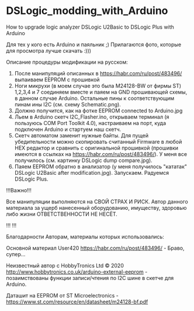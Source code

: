 # DSLogic_modding_with_Arduino
How to upgrade logic analyzer DSLogic U2Basic to DSLogic Plus with Arduino

Для тех у кого есть Arduino и паяльник ;)
Прилагаются фото, которые для просмотра лучше скачать :)))

Описание процедуры модификации на русском:
1. После манипуляций описанных в https://habr.com/ru/post/483496/ выпаиваем EEPROM с прошивкой
2. Ноги микрухи (в моем случае это была M24128-BW от фирмы ST) 1,2,3,4 и 7 соединяем вместе и паяем на GND 
   прошивающей схемы, в данном случае Arduino. Остальные пины к соответствующим пинам ины I2C (см. схему Schematic.png).
3. Должно получится, как на фотке EEPROM connected to Arduino.jpg
4. Льем в Arduino скетч I2C_Flasher.ino, открываем терминал (я пользуюсь COM Port Toolkit 4.0), настраиваем на порт,
   куда подключен Arduino и стартуем наш скетч.
5. Скетч автоматом заменит нужные байты. Для пущей убедительности можно скопировать считанный Firmware в любой HEX редактор
   и сравнить с оригинальной прошивкой (прошивки имеются в ссылках на https://habr.com/ru/post/483496/). У меня все получилось 
   (см. картинку DSLogic dump compare.jpg).
6. Паяем EEPROM обратно в анализатор (у меня получилось "кататак" DSLogic U2Basic after modification.jpg).
   Запускаем. Радуемся DSLogic Plus.
   
!!!Важно!!!

Все манипуляции выполняются на СВОЙ СТРАХ И РИСК. Автор данного материала за ущерб нанесенный оборудованию, имуществу, здоровью либо жизни ОТВЕТСТВЕННОСТИ НЕ НЕСЁТ.

!!!     !!!

Благодарности Авторам, материалы которых использовались:

 Основной материал User420 https://habr.com/ru/post/483496/ - Браво, супер...

 Неизвестный автор с HobbyTronics Ltd © 2020 http://www.hobbytronics.co.uk/arduino-external-eeprom - позаимствованы функции 
записи/чтения по I2C шине в скетче для Arduino.

 Даташит на EEPROM от ST Microelectronics - https://www.st.com/resource/en/datasheet/m24128-bf.pdf


